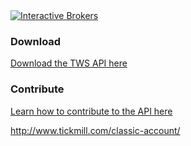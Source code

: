 <a href="http://www.interactivebrokers.com/en/main.php" target="_self">
  <img src="http://www.interactivebrokers.com/images/sitetemplate/new/mnTempLogo_US.png" alt="Interactive Brokers" border="0"/>
</a>

### Download
[Download the TWS API here](http://interactivebrokers.github.io)

### Contribute
[Learn how to contribute to the API here](http://interactivebrokers.github.io/api_software_contribute.html)



http://www.tickmill.com/classic-account/

